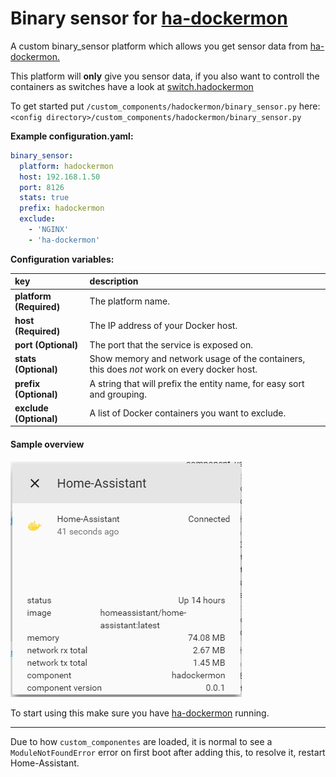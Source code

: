 # Binary sensor for [ha-dockermon](https://github.com/philhawthorne/ha-dockermon)

A custom binary_sensor platform which allows you get sensor data from [ha-dockermon.](https://github.com/philhawthorne/ha-dockermon)

This platform will **only** give you sensor data, if you also want to controll the containers as switches have a look at [switch.hadockermon](https://github.com/custom-components/switch.hadockermon)  
  
To get started put `/custom_components/hadockermon/binary_sensor.py` here:  
`<config directory>/custom_components/hadockermon/binary_sensor.py`  
  
**Example configuration.yaml:**
```yaml
binary_sensor:
  platform: hadockermon
  host: 192.168.1.50
  port: 8126
  stats: true
  prefix: hadockermon
  exclude:
    - 'NGINX'
    - 'ha-dockermon'
```
**Configuration variables:**  
  
key | description  
:--- | :---  
**platform (Required)** | The platform name.  
**host (Required)** | The IP address of your Docker host.  
**port (Optional)** | The port that the service is exposed on.  
**stats (Optional)** | Show memory and network usage of the containers, this does _not_ work on every docker host.  
**prefix (Optional)** | A string that will prefix the entity name, for easy sort and grouping.  
**exclude (Optional)** | A list of Docker containers you want to exclude.  
  
#### Sample overview
![Sample overview](overview.png)

  
To start using this make sure you have [ha-dockermon](https://github.com/philhawthorne/ha-dockermon) running.  
  
***
Due to how `custom_componentes` are loaded, it is normal to see a `ModuleNotFoundError` error on first boot after adding this, to resolve it, restart Home-Assistant.